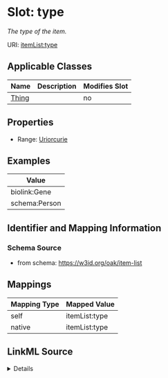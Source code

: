 

# Slot: type


_The type of the item._





URI: [itemList:type](https://w3id.org/linkml/item-list/type)



<!-- no inheritance hierarchy -->





## Applicable Classes

| Name | Description | Modifies Slot |
| --- | --- | --- |
| [Thing](Thing.md) |  |  no  |







## Properties

* Range: [Uriorcurie](Uriorcurie.md)






## Examples

| Value |
| --- |
| biolink:Gene |
| schema:Person |

## Identifier and Mapping Information







### Schema Source


* from schema: https://w3id.org/oak/item-list




## Mappings

| Mapping Type | Mapped Value |
| ---  | ---  |
| self | itemList:type |
| native | itemList:type |




## LinkML Source

<details>
```yaml
name: type
description: The type of the item.
examples:
- value: biolink:Gene
- value: schema:Person
from_schema: https://w3id.org/oak/item-list
rank: 1000
alias: type
owner: Thing
domain_of:
- Thing
range: uriorcurie

```
</details>